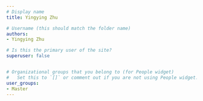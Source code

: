 ```yaml
---
# Display name
title: Yingying Zhu

# Username (this should match the folder name)
authors:
- Yingying Zhu

# Is this the primary user of the site?
superuser: false


# Organizational groups that you belong to (for People widget)
#   Set this to `[]` or comment out if you are not using People widget.
user_groups:
- Master
---
```


